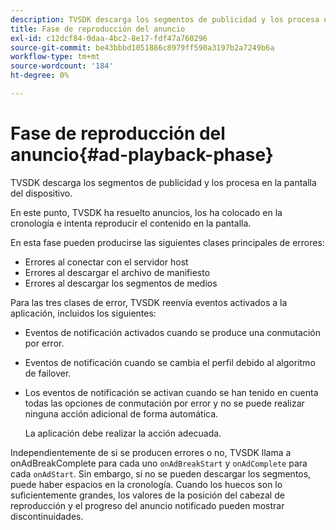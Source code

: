 ```yaml
---
description: TVSDK descarga los segmentos de publicidad y los procesa en la pantalla del dispositivo.
title: Fase de reproducción del anuncio
exl-id: c12dcf84-0daa-4bc2-8e17-fdf47a760296
source-git-commit: be43bbbd1051886c8979ff590a3197b2a7249b6a
workflow-type: tm+mt
source-wordcount: '184'
ht-degree: 0%

---
```


# Fase de reproducción del anuncio{#ad-playback-phase}

TVSDK descarga los segmentos de publicidad y los procesa en la pantalla del dispositivo.

En este punto, TVSDK ha resuelto anuncios, los ha colocado en la cronología e intenta reproducir el contenido en la pantalla.

En esta fase pueden producirse las siguientes clases principales de errores:

* Errores al conectar con el servidor host
* Errores al descargar el archivo de manifiesto
* Errores al descargar los segmentos de medios

Para las tres clases de error, TVSDK reenvía eventos activados a la aplicación, incluidos los siguientes:

* Eventos de notificación activados cuando se produce una conmutación por error.
* Eventos de notificación cuando se cambia el perfil debido al algoritmo de failover.
* Los eventos de notificación se activan cuando se han tenido en cuenta todas las opciones de conmutación por error y no se puede realizar ninguna acción adicional de forma automática.

   La aplicación debe realizar la acción adecuada.

Independientemente de si se producen errores o no, TVSDK llama a onAdBreakComplete para cada uno `onAdBreakStart` y `onAdComplete` para cada `onAdStart`. Sin embargo, si no se pueden descargar los segmentos, puede haber espacios en la cronología. Cuando los huecos son lo suficientemente grandes, los valores de la posición del cabezal de reproducción y el progreso del anuncio notificado pueden mostrar discontinuidades.
